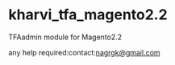 # kharvi_tfa_magento2.2

TFAadmin module for Magento2.2


any help required:contact:nagrgk@gmail.com
